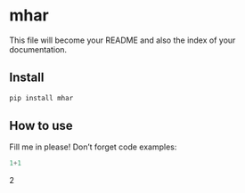 # mhar

<!-- WARNING: THIS FILE WAS AUTOGENERATED! DO NOT EDIT! -->

This file will become your README and also the index of your
documentation.

## Install

``` sh
pip install mhar
```

## How to use

Fill me in please! Don’t forget code examples:

``` python
1+1
```

2
